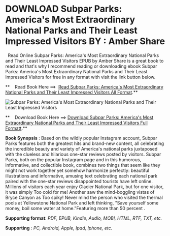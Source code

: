  **DOWNLOAD Subpar Parks: America's Most Extraordinary National Parks and Their Least Impressed Visitors BY : Amber Share**
==========================================================================================================================

  Read Online Subpar Parks: America's Most Extraordinary National Parks and Their Least Impressed Visitors EPUB by Amber Share is a great book to read and that's why I recommend reading or downloading ebook Subpar Parks: America's Most Extraordinary National Parks and Their Least Impressed Visitors for free in any format with visit the link button below.

**    Read Book Here ==>  [Read Subpar Parks: America's Most Extraordinary National Parks and Their Least Impressed Visitors All Format](https://goodreadbook.site/?book=0593185544).**

![Subpar Parks: America's Most Extraordinary National Parks and Their Least Impressed Visitors](https://i.gr-assets.com/images/S/compressed.photo.goodreads.com/books/1613413572l/57044148.jpg)

**    Download Book Here ==> [Download Subpar Parks: America's Most Extraordinary National Parks and Their Least Impressed Visitors Full Formatt](https://goodreadbook.site/?book=0593185544).**

**Book Synopsis** : Based on the wildly popular Instagram account, Subpar Parks features both the greatest hits and brand-new content, all celebrating the incredible beauty and variety of America's national parks juxtaposed with the clueless and hilarious one-star reviews posted by visitors. Subpar Parks, both on the popular Instagram page and in this humorous, informative, and collectible book, combines two things that seem like they might not work together yet somehow harmonize perfectly: beautiful illustrations and informative, amusing text celebrating each national park paired with the one-star reviews disappointed tourists have left online. Millions of visitors each year enjoy Glacier National Park, but for one visitor, it was simply Too cold for me! Another saw the mind-boggling vistas of Bryce Canyon as Too spiky! Never mind the person who visited the thermal pools at Yellowstone National Park and left thinking, "Save yourself some money, boil some water at home."Featuring more than 50 percent .

**Supporting format**: _PDF, EPUB, Kindle, Audio, MOBI, HTML, RTF, TXT, etc._

**Supporting** : _PC, Android, Apple, Ipad, Iphone, etc._